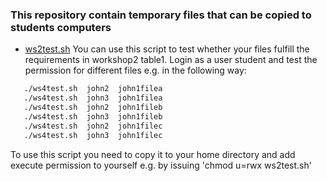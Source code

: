 ### This repository contain temporary files that can be copied to students computers

* [ws2test.sh](ws2test.sh)
  You can use this script to test whether your files fulfill the requirements in workshop2 table1.
  Login as a user student and test the permission for different files e.g. in the following way:
````bash
   ./ws4test.sh  john2  john1filea
   ./ws4test.sh  john3  john1filea
   ./ws4test.sh  john2  john1fileb
   ./ws4test.sh  john3  john1fileb
   ./ws4test.sh  john2  john1filec
   ./ws4test.sh  john3  john1filec
````
To use this script you need to copy it to your home directory and add execute permission to yourself e.g. by issuing 'chmod u=rwx ws2test.sh'


